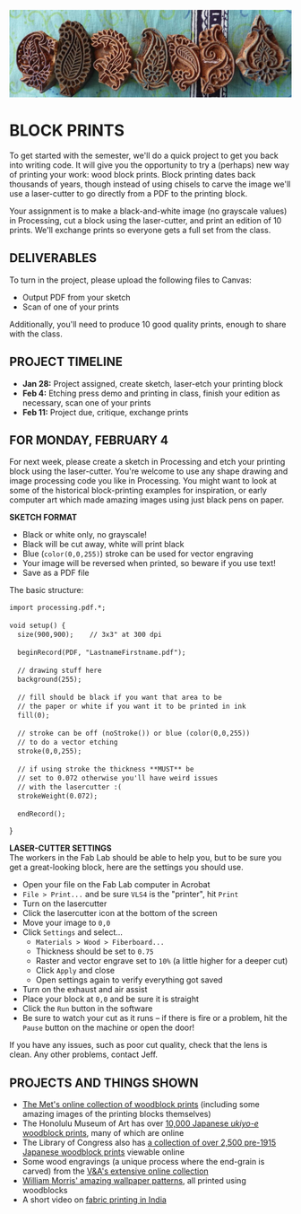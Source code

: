 ![A wooden printing block from India, used to make textiles](https://raw.githubusercontent.com/jeffThompson/CreativeProgramming2/master/Images/Week01_BlockPrinting/WoodenPrintingBlocks_India.jpg)

# BLOCK PRINTS

To get started with the semester, we'll do a quick project to get you back into writing code. It will give you the opportunity to try a (perhaps) new way of printing your work: wood block prints. Block printing dates back thousands of years, though instead of using chisels to carve the image we'll use a laser-cutter to go directly from a PDF to the printing block.

Your assignment is to make a black-and-white image (no grayscale values) in Processing, cut a block using the laser-cutter, and print an edition of 10 prints. We'll exchange prints so everyone gets a full set from the class.

## DELIVERABLES  
To turn in the project, please upload the following files to Canvas:  
* Output PDF from your sketch  
* Scan of one of your prints  

Additionally, you'll need to produce 10 good quality prints, enough to share with the class.

## PROJECT TIMELINE  
* **Jan 28:** Project assigned, create sketch, laser-etch your printing block  
* **Feb 4:** Etching press demo and printing in class, finish your edition as necessary, scan one of your prints  
* **Feb 11:** Project due, critique, exchange prints  

## FOR MONDAY, FEBRUARY 4  
For next week, please create a sketch in Processing and etch your printing block using the laser-cutter. You're welcome to use any shape drawing and image processing code you like in Processing. You might want to look at some of the historical block-printing examples for inspiration, or early computer art which made amazing images using just black pens on paper.

**SKETCH FORMAT**  
* Black or white only, no grayscale!  
* Black will be cut away, white will print black  
* Blue (`color(0,0,255)`) stroke can be used for vector engraving  
* Your image will be reversed when printed, so beware if you use text!  
* Save as a PDF file  

The basic structure:  

    import processing.pdf.*;

    void setup() {
      size(900,900);    // 3x3" at 300 dpi
  
      beginRecord(PDF, "LastnameFirstname.pdf");
  
      // drawing stuff here
      background(255);
  
      // fill should be black if you want that area to be
      // the paper or white if you want it to be printed in ink
      fill(0);
  
      // stroke can be off (noStroke()) or blue (color(0,0,255))
      // to do a vector etching
      stroke(0,0,255);

      // if using stroke the thickness **MUST** be
      // set to 0.072 otherwise you'll have weird issues
      // with the lasercutter :(
      strokeWeight(0.072);
  
      endRecord();
}

**LASER-CUTTER SETTINGS**  
The workers in the Fab Lab should be able to help you, but to be sure you get a great-looking block, here are the settings you should use.

* Open your file on the Fab Lab computer in Acrobat  
* `File > Print...` and be sure `VLS4` is the "printer", hit `Print`  
* Turn on the lasercutter  
* Click the lasercutter icon at the bottom of the screen  
* Move your image to `0,0`  
* Click `Settings` and select...
  * `Materials > Wood > Fiberboard...`  
  * Thickness should be set to `0.75`  
  * Raster and vector engrave set to `10%` (a little higher for a deeper cut)  
  * Click `Apply` and close  
  * Open settings again to verify everything got saved  
* Turn on the exhaust and air assist  
* Place your block at `0,0` and be sure it is straight  
* Click the `Run` button in the software  
* Be sure to watch your cut as it runs – if there is fire or a problem, hit the `Pause` button on the machine or open the door!

If you have any issues, such as poor cut quality, check that the lens is clean. Any other problems, contact Jeff.

## PROJECTS AND THINGS SHOWN  
* [The Met's online collection of woodblock prints](https://www.metmuseum.org/art/collection/search#!?q=woodblock%20print&perPage=20&searchField=All&showOnly=withImage&sortBy=relevance&offset=0&pageSize=0) (including some amazing images of the printing blocks themselves)  
* The Honolulu Museum of Art has over [10,000 Japanese *ukiyo-e* woodblock prints](https://honolulumuseum.org/art/collections/5785-new-japanese-woodblock-prints), many of which are online  
* The Library of Congress also has [a collection of over 2,500 pre-1915 Japanese woodblock prints](https://www.loc.gov/collections/japanese-fine-prints-pre-1915) viewable online  
* Some wood engravings (a unique process where the end-grain is carved) from the [V&A's extensive online collection](https://collections.vam.ac.uk/search/?limit=15&narrow=1&quality=1&materialsearch=wood+engraving&technique%5B%5D=AAT53303&offset=0&slug=0)  
* [William Morris' amazing wallpaper patterns](https://www.vam.ac.uk/articles/william-morris-and-wallpaper-design), all printed using woodblocks    
* A short video on [fabric printing in India](https://www.youtube.com/watch?v=0qnKcpAgNEM)  
